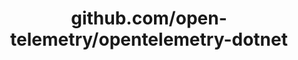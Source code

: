 ---
layout: post
title: github.com/open-telemetry/opentelemetry-dotnet
categories: link
tags: [انگلیسی, برنامه‌نویسی]
---